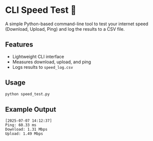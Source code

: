 # CLI Speed Test 🚀

A simple Python-based command-line tool to test your internet speed (Download, Upload, Ping) and log the results to a CSV file.

## Features
- Lightweight CLI interface
- Measures download, upload, and ping
- Logs results to `speed_log.csv`

## Usage

```bash
python speed_test.py
```

## Example Output

```
[2025-07-07 14:12:37]
Ping: 60.33 ms
Download: 1.31 Mbps
Upload: 1.49 Mbps
```
